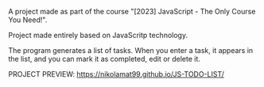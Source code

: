 A project made as part of the course "[2023] JavaScript - The Only Course You Need!".

Project made entirely based on JavaScritp technology.

The program generates a list of tasks. When you enter a task, it appears in the list, and you can mark it as completed, edit or delete it.

PROJECT PREVIEW: https://nikolamat99.github.io/JS-TODO-LIST/
